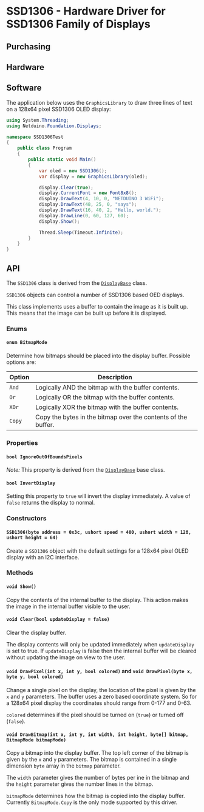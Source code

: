 # SSD1306 - Hardware Driver for SSD1306 Family of Displays



## Purchasing

## Hardware

## Software

The application below uses the `GraphicsLibrary` to draw three lines of text on a 128x64 pixel SSD1306 OLED display:

```csharp
using System.Threading;
using Netduino.Foundation.Displays;

namespace SSD1306Test
{
    public class Program
    {
        public static void Main()
        {
            var oled = new SSD1306();
            var display = new GraphicsLibrary(oled);

            display.Clear(true);
            display.CurrentFont = new Font8x8();
            display.DrawText(4, 10, 0, "NETDUINO 3 WiFi");
            display.DrawText(48, 25, 0, "says");
            display.DrawText(16, 40, 2, "Hello, world.");
            display.DrawLine(0, 60, 127, 60);
            display.Show();

            Thread.Sleep(Timeout.Infinite);
        }
    }
}
```

## API

The `SSD1306` class is derived from the [`DisplayBase`](/Source/Netduino.Foundation/BaseClasses) class.

`SSD1306` objects can control a number of SSD1306 based OED displays.

This class implements uses a buffer to contain the image as it is built up.  This means that the image can be built up before it is displayed.

### Enums

#### `enum BitmapMode`

Determine how bitmaps should be placed into the display buffer.  Possible options are:

| Option | Description                                                   |
|--------|---------------------------------------------------------------|
| `And`  | Logically AND the bitmap with the buffer contents.            |
| `Or`   | Logically OR the bitmap with the buffer contents.             |
| `XOr`  | Logically XOR the bitmap with the buffer contents.            |
| `Copy` | Copy the bytes in the bitmap over the contents of the buffer. |

### Properties

#### `bool IgnoreOutOfBoundsPixels`

*Note:* This property is derived from the [`DisplayBase`](/Source/Netduino.Foundation/BaseClasses) base class.

#### `bool InvertDisplay`

Setting this property to `true` will invert the display immediately.  A value of `false` returns the display to normal.

### Constructors

#### `SSD1306(byte address = 0x3c, ushort speed = 400, ushort width = 128, ushort height = 64)`

Create a `SSD1306` object with the default settings for a 128x64 pixel OLED display with an I2C interface.

### Methods

#### `void Show()`

Copy the contents of the internal buffer to the display.  This action makes the image in the internal buffer visible to the user.

#### `void Clear(bool updateDisplay = false)`

Clear the display buffer.

The display contents will only be updated immediately when `updateDisplay` is set to true.  If `updateDisplay` is false then the internal buffer will be cleared without updating the image on view to the user.

#### `void DrawPixel(int x, int y, bool colored)` and `void DrawPixel(byte x, byte y, bool colored)`

Change a single pixel on the display, the location of the pixel is given by the `x` and `y` parameters.  The buffer uses a zero based coordinate system.  So for a 128x64 pixel display the coordinates should range from 0-177 and 0-63.

`colored` determines if the pixel should be turned on (`true`) or turned off (`false`).

#### `void DrawBitmap(int x, int y, int width, int height, byte[] bitmap, BitmapMode bitmapMode)`

Copy a bitmap into the display buffer.  The top left corner of the bitmap is given by the `x` and `y` parameters.  The bitmap is contained in a single dimension `byte` array in the `bitmap` parameter.

The `width` parameter gives the number of bytes per ine in the bitmap and the `height` parameter gives the number lines in the bitmap.

`bitmapMode` determines how the bitmap is copied into the display buffer.  Currently `BitmapMode.Copy` is the only mode supported by this driver.